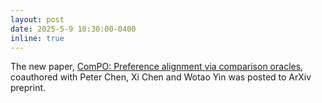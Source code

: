 ```yaml
---
layout: post
date: 2025-5-9 10:30:00-0400
inline: true
---
```


The new paper, [ComPO: Preference alignment via comparison oracles](https://arxiv.org/abs/2505.05465), coauthored with Peter Chen, Xi Chen and Wotao Yin was posted to ArXiv preprint.
